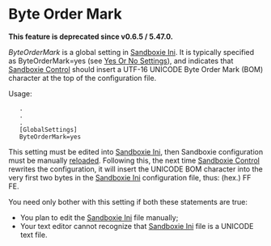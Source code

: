 # Byte Order Mark

**This feature is deprecated since v0.6.5 / 5.47.0.**

_ByteOrderMark_ is a global setting in [Sandboxie Ini](SandboxieIni.md). It is typically specified as ByteOrderMark=yes (see [Yes Or No Settings](YesOrNoSettings.md)), and indicates that [Sandboxie Control](SandboxieControl.md) should insert a UTF-16 UNICODE Byte Order Mark (BOM) character at the top of the configuration file.

Usage:

```
   .
   .
   .
   [GlobalSettings]
   ByteOrderMark=yes
```

This setting must be edited into [Sandboxie Ini](SandboxieIni.md), then Sandboxie configuration must be manually [reloaded](ConfigureMenu.md#reload-configuration). Following this, the next time [Sandboxie Control](SandboxieControl.md) rewrites the configuration, it will insert the UNICODE BOM character into the very first two bytes in the [Sandboxie Ini](SandboxieIni.md) configuration file, thus: (hex.) FF FE.

You need only bother with this setting if both these statements are true:

*   You plan to edit the [Sandboxie Ini](SandboxieIni.md) file manually;
*   Your text editor cannot recognize that [Sandboxie Ini](SandboxieIni.md) file is a UNICODE text file.
